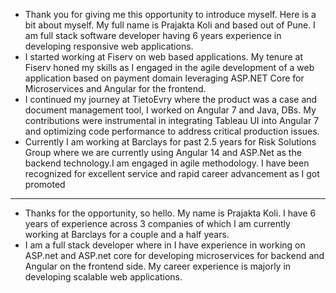 - Thank you for giving me this opportunity to introduce myself. Here is a bit about myself. My full name is Prajakta Koli and based out of Pune. I am full stack software developer having 6 years experience in developing responsive web applications.
- I started working at Fiserv on web based applications. My tenure at Fiserv honed my skills as I engaged in the agile development of a web application based on payment domain leveraging ASP.NET Core for Microservices and Angular for the frontend.
- I continued my journey at TietoEvry where the product was a case and document management tool, I worked on Angular 7 and Java, DBs. My contributions were instrumental in integrating Tableau UI into Angular 7 and optimizing code performance to address critical production issues.
- Currently I am working at Barclays for past 2.5 years for Risk Solutions Group where we are currently using Angular 14 and ASP.Net as the backend technology.I am engaged in agile methodology. I have been recognized for excellent service and rapid career advancement as I got promoted
- -------------------------------------------
- Thanks for the opportunity, so hello. My name is Prajakta Koli. I have 6 years of experience across 3 companies of which I am currently working at Barclays for a couple and a half years.
- I am a full stack developer where in I have experience in working on ASP.net and ASP.net core for developing microservices for backend and Angular on the frontend side. My career experience is majorly in developing scalable web applications.
